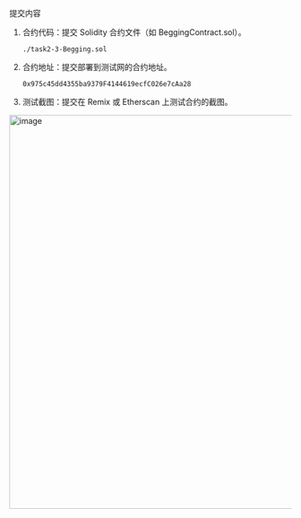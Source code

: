 提交内容
1. 合约代码：提交 Solidity 合约文件（如 BeggingContract.sol）。

   `./task2-3-Begging.sol`
3. 合约地址：提交部署到测试网的合约地址。
   ```
   0x975c45dd4355ba9379F4144619ecfC026e7cAa28
   ```
4. 测试截图：提交在 Remix 或 Etherscan 上测试合约的截图。
<img width="966" height="702" alt="image" src="https://github.com/user-attachments/assets/b915201e-a5fa-41aa-a7d3-ff0b86dbcf57" />
